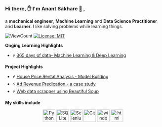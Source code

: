 ### Hi there, ✋ I'm Anant Sakhare 👨 ,

a **mechanical engineer**, **Machine Learning** and **Data Science** **Practitioner** and **Learner**. I like solving problems while learning things.

![ViewCount](https://views.whatilearened.today/views/github/senhorinfinito/Anant_Sakhare.svg?cache=remove)
[![License: MIT](https://img.shields.io/badge/License-MIT-Green.svg)](https://opensource.org/licenses/MIT)


**Onging Learning Highlights**
- ⚡ [365 days of data- Machine Learning & Deep Learning](https://github.com/senhorinfinito/365daysofdata_ML_DL)


**Project Highlights**
- ⚡ [House Price Rental Analysis - Model Building](https://github.com/senhorinfinito/rental_price_analysis)
- ⚡ [Ad Revenue Predication - a case study](https://github.com/senhorinfinito/IITG_Summer_Analytics_Course)
- ⚡ [Web data scrapper using Beautiful Soup](https://github.com/senhorinfinito/scrappers)


**My skills include**

<p align = 'center'>
  	<img title="Python" alt="Python" src="https://github.com/senhorinfinito/Anant_Sakhare/blob/main/assests/python.svg" width="40" height="40" />
  	<img title="SQLite" alt="SQLite" src="https://github.com/senhorinfinito/Anant_Sakhare/blob/main/assests/sqlite.svg" width="40" height="40" />
  	<img title="Selenium" alt="Selenium" src="https://github.com/senhorinfinito/Anant_Sakhare/blob/main/assests/selenium.svg" width="40" height="40" />
  	<img title="Git" alt="Git" src="https://github.com/senhorinfinito/Anant_Sakhare/blob/main/assests/git.svg" width="40" height="40" />
  	<img title="windows" alt="windows" src="https://github.com/senhorinfinito/Anant_Sakhare/blob/main/assests/windows.svg" width="40" height="40" />
  	<img title="html" alt="html" src="https://github.com/senhorinfinito/Anant_Sakhare/blob/main/assests/html-5.svg" width="40" height="40" />  
  
</p>







